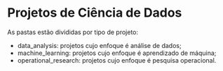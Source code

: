 # Projetos de Ciência de Dados

As pastas estão divididas por tipo de projeto:

- data_analysis: projetos cujo enfoque é análise de dados;
- machine_learning: projetos cujo enfoque é aprendizado de máquina;
- operational_research: projetos cujo enfoque é pesquisa operacional.
